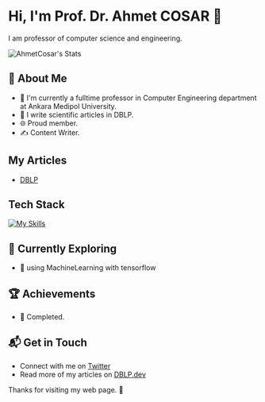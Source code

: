# Hi, I'm Prof. Dr. Ahmet COSAR 👋

I am professor of computer science and engineering.

![AhmetCosar's Stats](https://github-readme-stats.vercel.app/api?username=AhmetCosar&theme=vue-dark&show_icons=true&hide_border=true&count_private=true)

## 🚀 About Me

- 🔭 I'm currently a fulltime professor in Computer Engineering department at Ankara Medipol University.
- 📝 I write scientific articles in DBLP.
- 🌐 Proud member.
- ✍️ Content Writer.

## My Articles
- [DBLP](https://DBLP)


## Tech Stack
[![My Skills](https://skillicons.dev/icons?i=js,html,css,c,cpp,java,sql)](https://skillicons.dev)

## 🌱 Currently Exploring

- 🚀 using MachineLearning with tensorflow

 ## 🏆 Achievements

- 🌟 Completed.


## 📬 Get in Touch

- Connect with me on [Twitter](https://twitter.com/ahmet_cosar)
- Read more of my articles on [DBLP.dev](https://DBLP.dev)

Thanks for visiting my web page. 🚀



<!--

Here are some ideas to get you started:

- 🔭 I’m currently working on ...
- 🌱 I’m currently learning ...
- 👯 I’m looking to collaborate on ...
- 🤔 I’m looking for help with ...
- 💬 Ask me about ...
- 📫 How to reach me: ...
- 😄 Pronouns: ...
- ⚡ Fun fact: ...
-->

